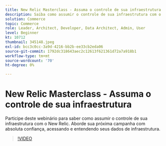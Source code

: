 ```yaml
---
title: New Relic Masterclass - Assuma o controle de sua infraestrutura
description: Saiba como assumir o controle de sua infraestrutura com o New Relic. Aborde sua próxima campanha com absoluta confiança, acessando e entendendo seus dados de infraestrutura.
solution: Commerce
topic: Commerce
role: Leader, Architect, Developer, Data Architect, Admin, User
level: Beginner
kt: 10712
thumbnail: 345148.jpeg
exl-id: bcc3c0cc-3a9d-4216-bb2b-ee33cb2eda06
source-git-commit: 1792dc318643aec2c12613f621361d72a7a918b1
workflow-type: tm+mt
source-wordcount: '70'
ht-degree: 0%

---
```


# New Relic Masterclass - Assuma o controle de sua infraestrutura

Participe deste webinário para saber como assumir o controle de sua infraestrutura com o New Relic. Aborde sua próxima campanha com absoluta confiança, acessando e entendendo seus dados de infraestrutura.

>[!VIDEO](https://video.tv.adobe.com/v/345148/?quality=12&learn=on)
